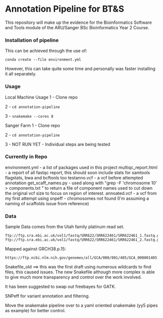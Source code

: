 # Annotation Pipeline for BT&S 

This repository will make up the evidence for the Bioinformatics Software and Tools module
of the ARU/Sanger BSc Bioinformatics Year 2 Course.

### Installation of pipeline
This can be achieved through the use of:

`conda create --file environment.yml`

However, this can take quite some time and personally was faster
installing it all separately.

### Usage

Local Machine Usage
1 - Clone repo

2 - `cd annotation-pipeline`

3 - `snakemake --cores 8`

Sanger Farm
1 - Clone repo

2 - `cd annotation-pipeline`

3 - NOT RUN YET - Individual steps are being tested

### Currently in Repo
environment.yml - a list of packages used in this project
multiqc_report.html - a report of all fastqc report, this should soon include stats for samtools flagstats, bwa and bcftools too
testanno.vcf - a vcf before attempted annotation
get_scaff_names.py - used along with "grep -F 'chromosome 10' > components.txt " to return a file of component names used to cut down the original vcf size to focus on region of interest.
annoated.vcf - a vcf from my first attempt using snpeff - chromosomes not found (I'm assuming a naming of scaffolds issue from reference)

### Data
Sample Data comes from the Utah family platinum read set.
```
ftp://ftp.sra.ebi.ac.uk/vol1/fastq/SRR622/SRR622461/SRR622461_1.fastq.gz
ftp://ftp.sra.ebi.ac.uk/vol1/fastq/SRR622/SRR622461/SRR622461_2.fastq.gz
```

Mapped against GRCH38.p.15:
```
https://ftp.ncbi.nlm.nih.gov/genomes/all/GCA/000/001/405/GCA_000001405.15_GRCh38/GCA_000001405.15_GRCh38_genomic.fna.gz
```
Snakefile_old ==> this was the first draft using numerous wildcards to find files, this caused issues.
The new Snakefile although more complex is able to give much more transparency and control over the work involved.

It has been suggested to swap out freebayes for GATK.

SNPeff for variant annotation and filtering.

Move the snakemake pipeline over to a yaml oriented snakemake (yy5 pipes as example) for better control.